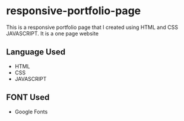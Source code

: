 # responsive-portfolio-page
This is a responsive portfolio page that I created using HTML and CSS JAVASCRIPT. It is a one page website

## Language Used
- HTML
- CSS
- JAVASCRIPT

## FONT Used
- Google Fonts
